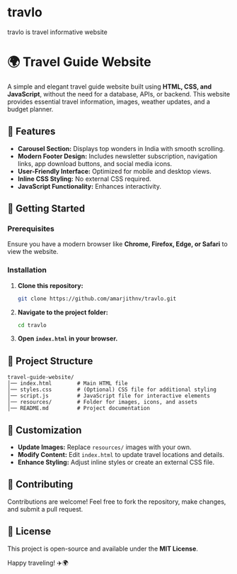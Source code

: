 # travlo
travlo is travel informative website

# 🌍 Travel Guide Website

A simple and elegant travel guide website built using **HTML, CSS, and JavaScript**, without the need for a database, APIs, or backend. This website provides essential travel information, images, weather updates, and a budget planner.

## 📌 Features
- **Carousel Section:** Displays top wonders in India with smooth scrolling.
- **Modern Footer Design:** Includes newsletter subscription, navigation links, app download buttons, and social media icons.
- **User-Friendly Interface:** Optimized for mobile and desktop views.
- **Inline CSS Styling:** No external CSS required.
- **JavaScript Functionality:** Enhances interactivity.

## 🚀 Getting Started

### Prerequisites
Ensure you have a modern browser like **Chrome, Firefox, Edge, or Safari** to view the website.

### Installation
1. **Clone this repository:**
   ```bash
   git clone https://github.com/amarjithnv/travlo.git
   ```
2. **Navigate to the project folder:**
   ```bash
   cd travlo
   ```
3. **Open `index.html` in your browser.**

## 📁 Project Structure
```
travel-guide-website/
│── index.html        # Main HTML file
│── styles.css        # (Optional) CSS file for additional styling
│── script.js         # JavaScript file for interactive elements
│── resources/        # Folder for images, icons, and assets
│── README.md         # Project documentation
```

## 🎨 Customization
- **Update Images:** Replace `resources/` images with your own.
- **Modify Content:** Edit `index.html` to update travel locations and details.
- **Enhance Styling:** Adjust inline styles or create an external CSS file.

## 🤝 Contributing
Contributions are welcome! Feel free to fork the repository, make changes, and submit a pull request.

## 📜 License
This project is open-source and available under the **MIT License**.

Happy traveling! ✈️🌍
